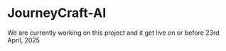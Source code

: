 # JourneyCraft-AI

We are currently working on this project and it get live on or before 23rd April, 2025
